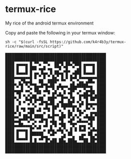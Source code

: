 # termux-rice
My rice of the android termux environment

Copy and paste the following in your termux window:

`sh -c "$(curl -fsSL https://github.com/k4r4b3y/termux-rice/raw/main/src/script)"`

```
█████████████████████████████████████████████
█████████████████████████████████████████████
████ ▄▄▄▄▄ █ ▀▀▄ ▀▀▄  ██▀█ ██▄▀███ ▄▄▄▄▄ ████
████ █   █ ███ ▄▄█ ▄▄ ▀▀█ ▀█  ▀ ▄█ █   █ ████
████ █▄▄▄█ █ ▄▄ █▄▄ █ ██▄▄▀█▀ ▄███ █▄▄▄█ ████
████▄▄▄▄▄▄▄█ █ ▀ █ ▀ █▄▀ █ █ █▄█ █▄▄▄▄▄▄▄████
████  ▄▀█▄▄█   ██  ████▀ ▀▀  ▀▄ ▀▄▄ ▄██▄ ████
████▀▄▀█ ▀▄▀▀█▄▄█▀█▄██ ▄█▄▄▄ ██▄█████▄▄  ████
████▄▄▄█ ▄▄▀ ██▄ ▄█▄ ▀▄▀ ▀▄ ▀██▀ ▄ ▀▄▄█▄ ████
████ ▀█ ▄ ▄▀▄▄▀▀ ▄ ▀ █▀▄█▄▀ ▀█  ▀▄▄██▄█▀▄████
████▀▄▀  █▄█▀█▄██  ███▀  █▀▀▄▀█  █ ▀█ ██▀████
████  █ ▀ ▄▀▄▀ ▄█▀█▄██ ▄▀█▄▄██▀ ▀▄█ █▄▄▄▄████
████ █ ▄▄ ▄▄▄▀ ▄ ▄█▄ ██▀ ▀█▀▀▀█▀▄▀  █▄▀▄ ████
████▄▀▄ ▀ ▄██ ▀▀ ▄ ▀ █  ▀▄  █▄▀ ▀█▄▀  ▄▄▄████
████▄▄▀ ██▄█ ████  █▄█▀▀▄██ █▀▄▀▄▀ ▄█▄█▄▀████
████▄▄█▀▀▀▄▀▀▄ ▄█▀█ ▄█▄ ▀█  ▄█▀ ▄█▄▄▄▀█▀ ████
████▄▄██▄▄▄▄▀▄ ▄ ▄█ ▄▀█ ▀██  ▀█▀ ▄▄▄ ▀█  ████
████ ▄▄▄▄▄ █▀ ▀▀ ▄ ▄█▄ ▄█▄▀▄ █ █ █▄█ ▀▄█▄████
████ █   █ ██████  ▀▄█▀  ▀▄ ██    ▄▄ ██ ▄████
████ █▄▄▄█ █ ▄ ▄█▀█▄ ▄▄ ▄█▀ ▄▄█  ██▄▄ ██▄████
████▄▄▄▄▄▄▄█▄█▄▄▄▄█▄███▄███▄████▄▄▄██▄██▄████
█████████████████████████████████████████████
█████████████████████████████████████████████
```
